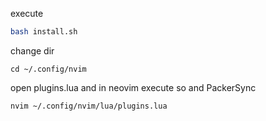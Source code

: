 execute
```bash
bash install.sh
```

change dir
```
cd ~/.config/nvim
```
open plugins.lua and in neovim execute so and PackerSync
```
nvim ~/.config/nvim/lua/plugins.lua
```
